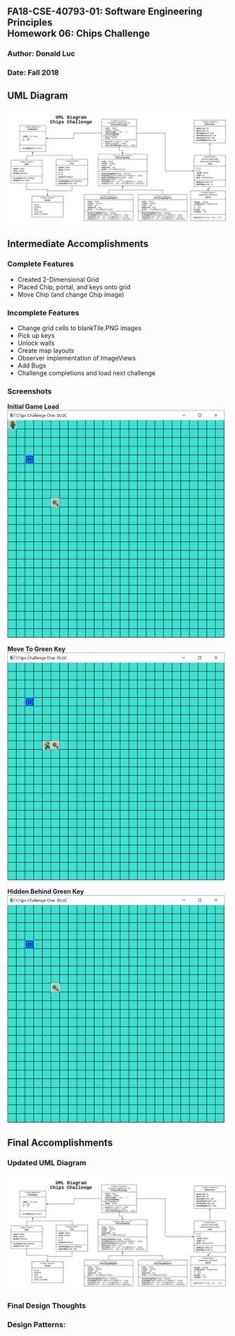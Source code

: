 FA18-CSE-40793-01: Software Engineering Principles  
Homework 06: Chips Challenge  
--------------------------------------------------
### Author: Donald Luc
### Date: Fall 2018


UML Diagram  
-----------
![](screenshots/ChipsChallengeUML.png)


Intermediate Accomplishments  
----------------------------

### Complete Features
- Created 2-Dimensional Grid
- Placed Chip, portal, and keys onto grid
- Move Chip (and change Chip image)


### Incomplete Features
- Change grid cells to blankTile.PNG images
- Pick up keys
- Unlock walls
- Create map layouts
- Observer implementation of ImageViews
- Add Bugs
- Challenge completions and load next challenge


### Screenshots
__Initial Game Load__
![](screenshots/chip_init.png)


__Move To Green Key__
![](screenshots/chip_next.png)


__Hidden Behind Green Key__
![](screenshots/chip_hidden.png)


Final Accomplishments  
---------------------

### Updated UML Diagram  
![](screenshots/ChipsChallengeUML.png)  


### Final Design Thoughts  


### Design Patterns:

